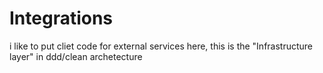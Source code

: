 # Integrations

i like to put cliet code for external services here, this is the "Infrastructure layer" in ddd/clean archetecture